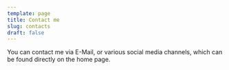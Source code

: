 ```yaml
---
template: page
title: Contact me
slug: contacts
draft: false
---
```

You can contact me via E-Mail, or various social media channels, which can be found directly on the home page.
